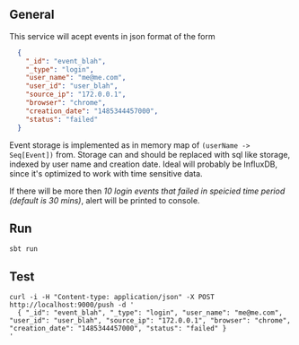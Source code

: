 ## General
This service will acept events in json format of the form
```json
  {
    "_id": "event_blah",
    "_type": "login",
    "user_name": "me@me.com",
    "user_id": "user_blah",
    "source_ip": "172.0.0.1",
    "browser": "chrome",
    "creation_date": "1485344457000",
    "status": "failed"
  }
```
Event storage is implemented as in memory map of `(userName -> Seq[Event])` from. Storage can and should be replaced with sql like storage, indexed by user name and creation date. Ideal will probably be InfluxDB, since it's optimized to work with time sensitive data.

If there will be more then *10 login events that failed in speicied time period (default is 30 mins)*, alert will be printed to console.

## Run
```shell
sbt run
```

## Test
```shell
curl -i -H "Content-type: application/json" -X POST http://localhost:9000/push -d '
  { "_id": "event_blah", "_type": "login", "user_name": "me@me.com", "user_id": "user_blah", "source_ip": "172.0.0.1", "browser": "chrome", "creation_date": "1485344457000", "status": "failed" }
'
```